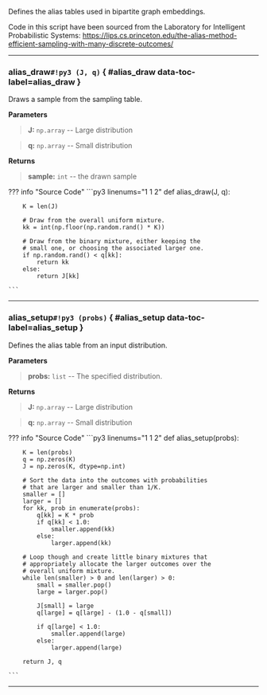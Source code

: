
Defines the alias tables used in bipartite graph embeddings.

Code in this script have been sourced from the Laboratory for Intelligent Probabilistic Systems:
https://lips.cs.princeton.edu/the-alias-method-efficient-sampling-with-many-discrete-outcomes/

______

### **alias_draw**`#!py3 (J, q)` { #alias_draw data-toc-label=alias_draw }

Draws a sample from the sampling table.

**Parameters**
> **J:** ``np.array`` -- Large distribution

> **q:** ``np.array`` -- Small distribution

**Returns**
> **sample:** ``int`` -- the drawn sample


??? info "Source Code" 
	```py3 linenums="1 1 2" 
	def alias_draw(J, q):
	    
	
	    K = len(J)
	
	    # Draw from the overall uniform mixture.
	    kk = int(np.floor(np.random.rand() * K))
	
	    # Draw from the binary mixture, either keeping the
	    # small one, or choosing the associated larger one.
	    if np.random.rand() < q[kk]:
	        return kk
	    else:
	        return J[kk]
	
	```

______

### **alias_setup**`#!py3 (probs)` { #alias_setup data-toc-label=alias_setup }

Defines the alias table from an input distribution.

**Parameters**
> **probs:** ``list`` -- The specified distribution.

**Returns**
> **J:** ``np.array`` -- Large distribution

> **q:** ``np.array`` -- Small distribution


??? info "Source Code" 
	```py3 linenums="1 1 2" 
	def alias_setup(probs):
	    
	
	    K = len(probs)
	    q = np.zeros(K)
	    J = np.zeros(K, dtype=np.int)
	
	    # Sort the data into the outcomes with probabilities
	    # that are larger and smaller than 1/K.
	    smaller = []
	    larger = []
	    for kk, prob in enumerate(probs):
	        q[kk] = K * prob
	        if q[kk] < 1.0:
	            smaller.append(kk)
	        else:
	            larger.append(kk)
	
	    # Loop though and create little binary mixtures that
	    # appropriately allocate the larger outcomes over the
	    # overall uniform mixture.
	    while len(smaller) > 0 and len(larger) > 0:
	        small = smaller.pop()
	        large = larger.pop()
	
	        J[small] = large
	        q[large] = q[large] - (1.0 - q[small])
	
	        if q[large] < 1.0:
	            smaller.append(large)
	        else:
	            larger.append(large)
	
	    return J, q
	
	```

______

